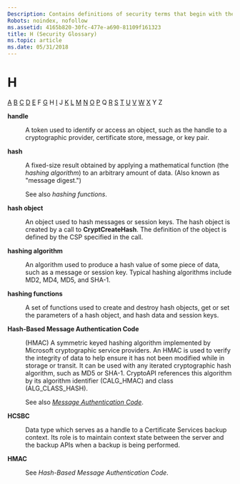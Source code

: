 ```yaml
---
Description: Contains definitions of security terms that begin with the letter H.
Robots: noindex, nofollow
ms.assetid: 4165b820-30fc-477e-a690-81109f161323
title: H (Security Glossary)
ms.topic: article
ms.date: 05/31/2018
---
```


# H

[A](a-gly.md) [B](b-gly.md) [C](c-gly.md) [D](d-gly.md) [E](e-gly.md) F [G](g-gly.md) H [I](i-gly.md) J [K](k-gly.md) [L](l-gly.md) [M](m-gly.md) [N](n-gly.md) [O](o-gly.md) [P](p-gly.md) Q [R](r-gly.md) [S](s-gly.md) [T](t-gly.md) [U](u-gly.md) [V](v-gly.md) [W](w-gly.md) [X](x-gly.md) Y Z

<dl> <dt>

<span id="_security_handle_gly"></span><span id="_SECURITY_HANDLE_GLY"></span>**handle**
</dt> <dd>

A token used to identify or access an object, such as the handle to a cryptographic provider, certificate store, message, or key pair.

</dd> <dt>

<span id="_security_hash_gly"></span><span id="_SECURITY_HASH_GLY"></span>**hash**
</dt> <dd>

A fixed-size result obtained by applying a mathematical function (the *hashing algorithm*) to an arbitrary amount of data. (Also known as "message digest.")

See also *hashing functions*.

</dd> <dt>

<span id="_security_hash_object_gly"></span><span id="_SECURITY_HASH_OBJECT_GLY"></span>**hash object**
</dt> <dd>

An object used to hash messages or session keys. The hash object is created by a call to **CryptCreateHash**. The definition of the object is defined by the CSP specified in the call.

</dd> <dt>

<span id="_security_hashing_algorithm_gly"></span><span id="_SECURITY_HASHING_ALGORITHM_GLY"></span>**hashing algorithm**
</dt> <dd>

An algorithm used to produce a hash value of some piece of data, such as a message or session key. Typical hashing algorithms include MD2, MD4, MD5, and SHA-1.

</dd> <dt>

<span id="_security_hashing_functions_gly"></span><span id="_SECURITY_HASHING_FUNCTIONS_GLY"></span>**hashing functions**
</dt> <dd>

A set of functions used to create and destroy hash objects, get or set the parameters of a hash object, and hash data and session keys.

</dd> <dt>

<span id="_security_hash_based_message_authentication_code_gly"></span><span id="_SECURITY_HASH_BASED_MESSAGE_AUTHENTICATION_CODE_GLY"></span>**Hash-Based Message Authentication Code**
</dt> <dd>

(HMAC) A symmetric keyed hashing algorithm implemented by Microsoft cryptographic service providers. An HMAC is used to verify the integrity of data to help ensure it has not been modified while in storage or transit. It can be used with any iterated cryptographic hash algorithm, such as MD5 or SHA-1. CryptoAPI references this algorithm by its algorithm identifier (CALG\_HMAC) and class (ALG\_CLASS\_HASH).

See also [*Message Authentication Code*](m-gly.md).

</dd> <dt>

<span id="_security_hcsbc_gly"></span><span id="_SECURITY_HCSBC_GLY"></span>**HCSBC**
</dt> <dd>

Data type which serves as a handle to a Certificate Services backup context. Its role is to maintain context state between the server and the backup APIs when a backup is being performed.

</dd> <dt>

<span id="_security_hmac_gly"></span><span id="_SECURITY_HMAC_GLY"></span>**HMAC**
</dt> <dd>

See *Hash-Based Message Authentication Code*.

</dd> </dl>

 

 



